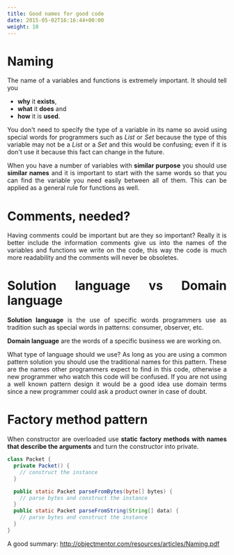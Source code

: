 ```yaml
---
title: Good names for good code
date: 2015-05-02T16:16:44+00:00
weight: 10
---
```

<h1 style="text-align: justify">
  Naming
</h1>

<p style="text-align: justify">
  The name of a variables and functions is extremely important. It should tell you
</p>

<ul style="text-align: justify">
  <li>
    <strong>why</strong> it <strong>exists</strong>,
  </li>
  <li>
    <strong>what</strong> it <strong>does</strong> and
  </li>
  <li>
    <strong>how</strong> it is <strong>used</strong>.
  </li>
</ul>

<p style="text-align: justify">
  You don't need to specify the type of a variable in its name so avoid using special words for programmers such as <em>List</em> or <em>Set</em> because the type of this variable may not be a <em>List</em> or a <em>Set</em> and this would be confusing; even if it is don't use it because this fact can change in the future.
</p>

<p style="text-align: justify">
  When you have a number of variables with <strong>similar purpose</strong> you should use <strong>similar names</strong> and it is important to start with the same words so that you can find the variable you need easily between all of them. This can be applied as a general rule for functions as well.
</p>

<h1 style="text-align: justify">
  Comments, needed?
</h1>

<p style="text-align: justify">
  Having comments could be important but are they so important? Really it is better include the information comments give us into the names of the variables and functions we write on the code, this way the code is much more readability and the comments will never be obsoletes.
</p>

<h1 style="text-align: justify">
  Solution language vs Domain language
</h1>

<p style="text-align: justify">
  <strong>Solution language</strong> is the use of specific words programmers use as tradition such as special words in patterns: consumer, observer, etc.
</p>

<p style="text-align: justify">
  <strong>Domain language</strong> are the words of a specific business we are working on.
</p>

<p style="text-align: justify">
  What type of language should we use? As long as you are using a common pattern solution you should use the traditional names for this pattern. These are the names other programmers expect to find in this code, otherwise a new programmer who watch this code will be confused. If you are not using a well known pattern design it would be a good idea use domain terms since a new programmer could ask a product owner in case of doubt.
</p>

<h1 style="text-align: justify">
  Factory method pattern
</h1>

<p style="text-align: justify">
  When constructor are overloaded use <strong>static factory methods with names that describe the arguments</strong> and turn the constructor into private.
</p>

```java
class Packet {
  private Packet() {
    // construct the instance
  }

  public static Packet parseFromBytes(byte[] bytes) {
    // parse bytes and construct the instance
  }
  public static Packet parseFromString(String[] data) {
    // parse bytes and construct the instance
  }
}
```


A good summary: <http://objectmentor.com/resources/articles/Naming.pdf>